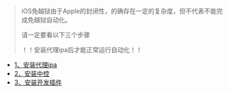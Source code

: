 

> iOS免越狱由于Apple的封闭性，的确存在一定的复杂度，但不代表不能完成免越狱自动化。
>
> 请一定要看以下三个步骤
>
> ！！安装代理ipa后才能正常运行自动化！！



* [1、安装代理ipa](/zh-cn/tools/signagent.md)
* [2、安装中控](/zh-cn/tools/installcenter.md)
* [3、安装开发插件](/zh-cn/tools/installdevtools.md)

